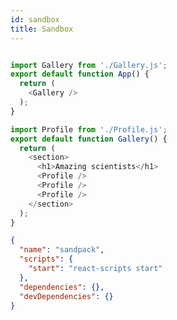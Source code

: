 ```yaml
---
id: sandbox
title: Sandbox
---
```


```js
```

<Sandpack>


```js App.js hidden
import Gallery from './Gallery.js';
export default function App() {
  return (
    <Gallery />
  );
}
```

```js components/Gallery.js active
import Profile from './Profile.js';
export default function Gallery() {
  return (
    <section>
      <h1>Amazing scientists</h1>
      <Profile />
      <Profile />
      <Profile />
    </section>
  );
}
```

```json package.json
{
  "name": "sandpack",
  "scripts": {
    "start": "react-scripts start"
  },
  "dependencies": {},
  "devDependencies": {}
}
```

</Sandpack>